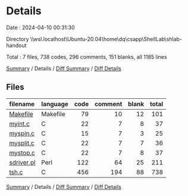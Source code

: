 # Details

Date : 2024-04-10 00:31:30

Directory \\\\wsl.localhost\\Ubuntu-20.04\\home\\dq\\csapp\\ShellLab\\shlab-handout

Total : 7 files,  738 codes, 296 comments, 151 blanks, all 1185 lines

[Summary](results.md) / Details / [Diff Summary](diff.md) / [Diff Details](diff-details.md)

## Files
| filename | language | code | comment | blank | total |
| :--- | :--- | ---: | ---: | ---: | ---: |
| [Makefile](/Makefile) | Makefile | 79 | 10 | 12 | 101 |
| [myint.c](/myint.c) | C | 22 | 7 | 8 | 37 |
| [myspin.c](/myspin.c) | C | 15 | 7 | 3 | 25 |
| [mysplit.c](/mysplit.c) | C | 22 | 7 | 7 | 36 |
| [mystop.c](/mystop.c) | C | 22 | 7 | 8 | 37 |
| [sdriver.pl](/sdriver.pl) | Perl | 122 | 64 | 25 | 211 |
| [tsh.c](/tsh.c) | C | 456 | 194 | 88 | 738 |

[Summary](results.md) / Details / [Diff Summary](diff.md) / [Diff Details](diff-details.md)